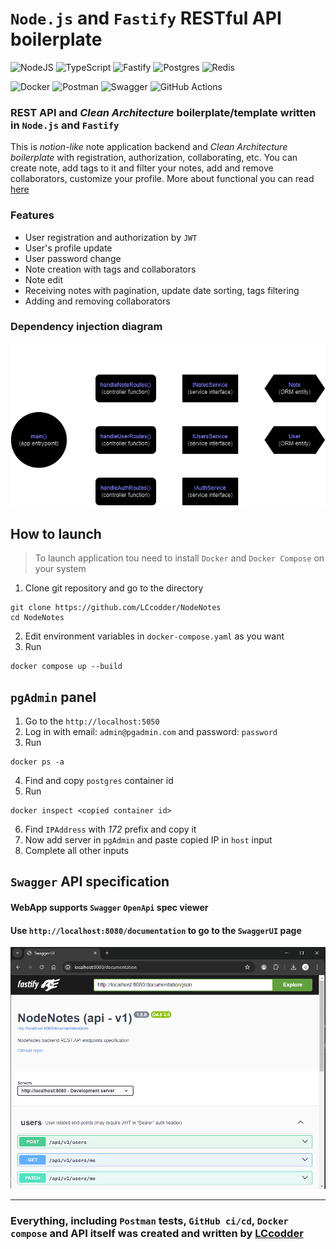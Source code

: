 # `Node.js` and `Fastify` **RESTful API** boilerplate
![NodeJS](https://img.shields.io/badge/node.js-6DA55F?style=for-the-badge&logo=node.js&logoColor=white)
![TypeScript](https://img.shields.io/badge/typescript-%23007ACC.svg?style=for-the-badge&logo=typescript&logoColor=white)
![Fastify](https://img.shields.io/badge/fastify-%23000000.svg?style=for-the-badge&logo=fastify&logoColor=white)
![Postgres](https://img.shields.io/badge/postgres-%23316192.svg?style=for-the-badge&logo=postgresql&logoColor=white)
![Redis](https://img.shields.io/badge/redis-%23DD0031.svg?style=for-the-badge&logo=redis&logoColor=white)

![Docker](https://img.shields.io/badge/docker-%230db7ed.svg?style=for-the-badge&logo=docker&logoColor=white)
![Postman](https://img.shields.io/badge/Postman-FF6C37?style=for-the-badge&logo=postman&logoColor=white)
![Swagger](https://img.shields.io/badge/-Swagger-%23Clojure?style=for-the-badge&logo=swagger&logoColor=white)
![GitHub Actions](https://img.shields.io/badge/github%20actions-%232671E5.svg?style=for-the-badge&logo=githubactions&logoColor=white)
### REST API and *Clean Architecture* boilerplate/template written in `Node.js` and `Fastify`
 This is *notion-like* note application backend and *Clean Architecture boilerplate* with registration, authorization, collaborating, etc. You can create note, add tags to it and filter your notes, add and remove collaborators, customize your profile. More about functional you can read [here]() 

### **Features**
+ User registration and authorization by `JWT`
+ User's profile update
+ User password change
+ Note creation with tags and collaborators
+ Note edit
+ Receiving notes with pagination, update date sorting, tags filtering
+ Adding and removing collaborators

### **Dependency injection diagram**
<img src="app-schema.png">



## **How to launch**
> To launch application tou need to install `Docker` and `Docker Compose` on your system

1. Clone git repository and go to the directory
``` Shell
git clone https://github.com/LCcodder/NodeNotes
cd NodeNotes
```
2. Edit environment variables in `docker-compose.yaml` as you want 
3. Run 
```Shell
docker compose up --build
```


## **`pgAdmin` panel** 

1. Go to the `http://localhost:5050`
2. Log in with email: `admin@pgadmin.com` and password: `password`
3. Run 
```
docker ps -a 
```
4. Find and copy `postgres` container id
5. Run
```
docker inspect <copied container id>
```
6. Find `IPAddress` with *172* prefix and copy it
7. Now add server in `pgAdmin` and paste copied IP in `host` input
8. Complete all other inputs
## **`Swagger` API specification**
#### WebApp supports `Swagger` `OpenApi` spec viewer
#### Use `http://localhost:8080/documentation` to go to the `SwaggerUI` page 
<img src="screenshot.png">

---
### Everything, including `Postman` tests, `GitHub ci/cd`, `Docker compose` and API itself was created and written by [LCcodder](https://github.com/LCcodder)